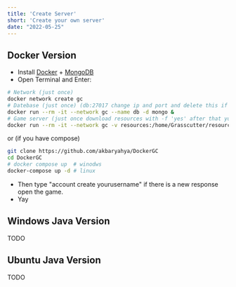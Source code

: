 ```yaml
---
title: 'Create Server'
short: 'Create your own server'
date: "2022-05-25"
---
```


## Docker Version
- Install [Docker](https://docs.docker.com/engine/install/) + [MongoDB](https://www.mongodb.com/try/download/community)
- Open Terminal and Enter:
```sh
# Network (just once)
docker network create gc
# Datebase (just once) (db:27017 change ip and port and delete this if you already have a database)
docker run --rm -it --network gc --name db -d mongo &
# Game server (just once download resources with -f 'yes' after that you can set -f 'no')
docker run --rm -it --network gc -v resources:/home/Grasscutter/resources -p 22102:22102/udp -p 443:443/tcp siakbary/dockergc:alpine-Patch-2.7-93aabb3 -d 'mongodb://db:27017' -b 'localhost' -g 'localhost' -f 'yes'
```
or (if you have compose)
```sh
git clone https://github.com/akbaryahya/DockerGC
cd DockerGC
# docker compose up  # winodws
docker-compose up -d # linux
```
- Then type "account create yourusername" if there is a new response open the game.
- Yay

## Windows Java Version

TODO

## Ubuntu Java Version

TODO